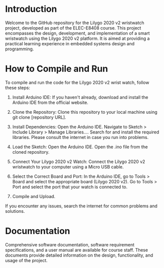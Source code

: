 # Introduction

Welcome to the GitHub repository for the Lilygo 2020 v2 wristwatch project, developed as part of the ELEC-E8408 course. This project encompasses the design, development, and implementation of a smart wristwatch using the Lilygo 2020 v2 platform. It is aimed at providing a practical learning experience in embedded systems design and programming.

# How to Compile and Run

To compile and run the code for the Lilygo 2020 v2 wrist watch, follow these steps:

1. Install Arduino IDE: If you haven't already, download and install the Arduino IDE from the official website.

2. Clone the Repository: Clone this repository to your local machine using git clone [repository URL].

3. Install Dependencies:
    Open the Arduino IDE.
    Navigate to Sketch > Include Library > Manage Libraries....
    Search for and install the required libraries.
    Please consult the internet in case you run into problems.

4. Load the Sketch:
    Open the Arduino IDE.
    Open the .ino file from the cloned repository.

5. Connect Your Lilygo 2020 v2 Watch:
    Connect the Lilygo 2020 v2 wristwatch to your computer using a Micro USB cable.

6. Select the Correct Board and Port:
    In the Arduino IDE, go to Tools > Board and select the appropriate board (Lilygo 2020 v2).
    Go to Tools > Port and select the port that your watch is connected to.

7. Compile and Upload.

If you encounter any issues, search the internet for common problems and solutions.

# Documentation

Comprehensive software documentation, software requirement specifications, and a user manual are available for course staff. These documents provide detailed information on the design, functionality, and usage of the project.
